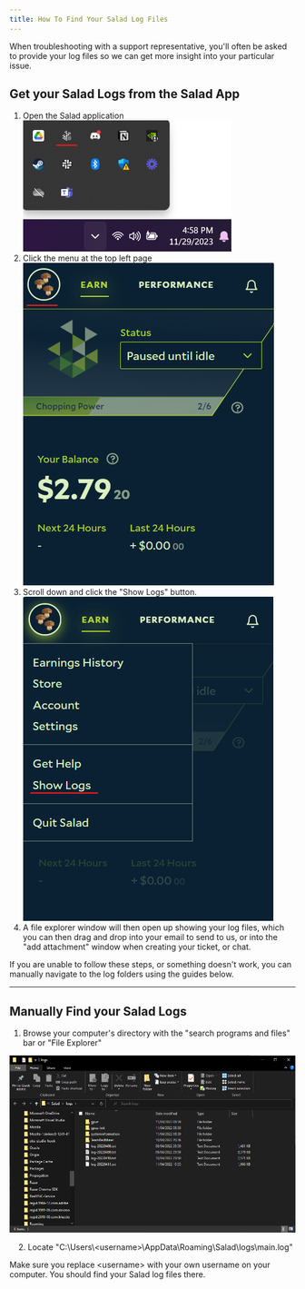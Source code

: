```yaml
---
title: How To Find Your Salad Log Files
---
```


When troubleshooting with a support representative, you'll often be asked to provide your log files so we can get more
insight into your particular issue.

## Get your Salad Logs from the Salad App

1. Open the Salad
   application![mceclip0.png](./content/images/Guides/Using-the-Salad-App/Where-to-Find-your-Salad-Logs-1.png)
2. Click the menu at the top left
   page![Screenshot_2021-03-29_152610.png](./content/images/Guides/Using-the-Salad-App/Where-to-Find-your-Salad-Logs-2.png)
3. Scroll down and click the "Show Logs"
   button.![Screenshot_2021-03-29_152748.png](./content/images/Guides/Using-the-Salad-App/Where-to-Find-your-Salad-Logs-3.png)
4. A file explorer window will then open up showing your log files, which you can then drag and drop into your email to
   send to us, or into the "add attachment" window when creating your ticket, or chat.

If you are unable to follow these steps, or something doesn't work, you can manually navigate to the log folders using
the guides below.

---

## Manually Find your Salad Logs

1. Browse your computer's directory with the "search programs and files" bar or "File Explorer"

![sshot-116.png](./content/images/Guides/Using-the-Salad-App/Where-to-Find-your-Salad-Logs-4.png)

    2. Locate "C:\\Users\\&lt;username&gt;\\AppData\\Roaming\\Salad\\logs\\main.log"

Make sure you replace &lt;username&gt; with your own username on your computer. You should find your Salad log files
there.
